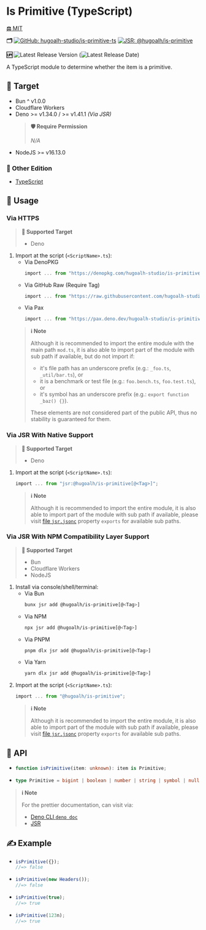 # Is Primitive (TypeScript)

[**⚖️** MIT](./LICENSE.md)

**🗂️**
[![GitHub: hugoalh-studio/is-primitive-ts](https://img.shields.io/badge/hugoalh--studio/is--primitive--ts-181717?logo=github&logoColor=ffffff&style=flat "GitHub: hugoalh-studio/is-primitive-ts")](https://github.com/hugoalh-studio/is-primitive-ts)
[![JSR: @hugoalh/is-primitive](https://img.shields.io/badge/JSR-@hugoalh/is--primitive-F7DF1E?labelColor=F7DF1E&logoColor=000000&style=flat "JSR: @hugoalh/is-primitive")](https://jsr.io/@hugoalh/is-primitive)

**🆙** ![Latest Release Version](https://img.shields.io/github/release/hugoalh-studio/is-primitive-ts?sort=semver&color=2187C0&label=&style=flat "Latest Release Version") (![Latest Release Date](https://img.shields.io/github/release-date/hugoalh-studio/is-primitive-ts?color=2187C0&label=&style=flat "Latest Release Date"))

A TypeScript module to determine whether the item is a primitive.

## 🎯 Target

- Bun ^ v1.0.0
- Cloudflare Workers
- Deno >= v1.34.0 / >= v1.41.1 *(Via JSR)*
  > **🛡️ Require Permission**
  >
  > *N/A*
- NodeJS >= v16.13.0

### 🔗 Other Edition

- [TypeScript](https://github.com/hugoalh-studio/is-primitive-ts)

## 🔰 Usage

### Via HTTPS

> **🎯 Supported Target**
>
> - Deno

1. Import at the script (`<ScriptName>.ts`):
    - Via DenoPKG
      ```ts
      import ... from "https://denopkg.com/hugoalh-studio/is-primitive-ts[@<Tag>]/mod.ts";
      ```
    - Via GitHub Raw (Require Tag)
      ```ts
      import ... from "https://raw.githubusercontent.com/hugoalh-studio/is-primitive-ts/<Tag>/mod.ts";
      ```
    - Via Pax
      ```ts
      import ... from "https://pax.deno.dev/hugoalh-studio/is-primitive-ts[@<Tag>]/mod.ts";
      ```
    > **ℹ️ Note**
    >
    > Although it is recommended to import the entire module with the main path `mod.ts`, it is also able to import part of the module with sub path if available, but do not import if:
    >
    > - it's file path has an underscore prefix (e.g.: `_foo.ts`, `_util/bar.ts`), or
    > - it is a benchmark or test file (e.g.: `foo.bench.ts`, `foo.test.ts`), or
    > - it's symbol has an underscore prefix (e.g.: `export function _baz() {}`).
    >
    > These elements are not considered part of the public API, thus no stability is guaranteed for them.

### Via JSR With Native Support

> **🎯 Supported Target**
>
> - Deno

1. Import at the script (`<ScriptName>.ts`):
    ```ts
    import ... from "jsr:@hugoalh/is-primitive[@<Tag>]";
    ```
    > **ℹ️ Note**
    >
    > Although it is recommended to import the entire module, it is also able to import part of the module with sub path if available, please visit [file `jsr.jsonc`](./jsr.jsonc) property `exports` for available sub paths.

### Via JSR With NPM Compatibility Layer Support

> **🎯 Supported Target**
>
> - Bun
> - Cloudflare Workers
> - NodeJS

1. Install via console/shell/terminal:
    - Via Bun
      ```sh
      bunx jsr add @hugoalh/is-primitive[@<Tag>]
      ```
    - Via NPM
      ```sh
      npx jsr add @hugoalh/is-primitive[@<Tag>]
      ```
    - Via PNPM
      ```sh
      pnpm dlx jsr add @hugoalh/is-primitive[@<Tag>]
      ```
    - Via Yarn
      ```sh
      yarn dlx jsr add @hugoalh/is-primitive[@<Tag>]
      ```
2. Import at the script (`<ScriptName>.ts`):
    ```ts
    import ... from "@hugoalh/is-primitive";
    ```
    > **ℹ️ Note**
    >
    > Although it is recommended to import the entire module, it is also able to import part of the module with sub path if available, please visit [file `jsr.jsonc`](./jsr.jsonc) property `exports` for available sub paths.

## 🧩 API

- ```ts
  function isPrimitive(item: unknown): item is Primitive;
  ```
- ```ts
  type Primitive = bigint | boolean | number | string | symbol | null | undefined;
  ```

> **ℹ️ Note**
>
> For the prettier documentation, can visit via:
>
> - [Deno CLI `deno doc`](https://deno.land/manual/tools/documentation_generator)
> - [JSR](https://jsr.io/@hugoalh/is-primitive)

## ✍️ Example

- ```ts
  isPrimitive({});
  //=> false
  ```
- ```ts
  isPrimitive(new Headers());
  //=> false
  ```
- ```ts
  isPrimitive(true);
  //=> true
  ```
- ```ts
  isPrimitive(123n);
  //=> true
  ```
